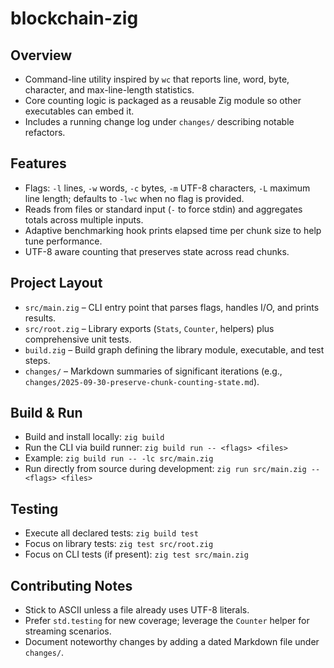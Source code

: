 # blockchain-zig

## Overview
- Command-line utility inspired by `wc` that reports line, word, byte, character, and max-line-length statistics.
- Core counting logic is packaged as a reusable Zig module so other executables can embed it.
- Includes a running change log under `changes/` describing notable refactors.

## Features
- Flags: `-l` lines, `-w` words, `-c` bytes, `-m` UTF-8 characters, `-L` maximum line length; defaults to `-lwc` when no flag is provided.
- Reads from files or standard input (`-` to force stdin) and aggregates totals across multiple inputs.
- Adaptive benchmarking hook prints elapsed time per chunk size to help tune performance.
- UTF-8 aware counting that preserves state across read chunks.

## Project Layout
- `src/main.zig` – CLI entry point that parses flags, handles I/O, and prints results.
- `src/root.zig` – Library exports (`Stats`, `Counter`, helpers) plus comprehensive unit tests.
- `build.zig` – Build graph defining the library module, executable, and test steps.
- `changes/` – Markdown summaries of significant iterations (e.g., `changes/2025-09-30-preserve-chunk-counting-state.md`).

## Build & Run
- Build and install locally: `zig build`
- Run the CLI via build runner: `zig build run -- <flags> <files>`
- Example: `zig build run -- -lc src/main.zig`
- Run directly from source during development: `zig run src/main.zig -- <flags> <files>`

## Testing
- Execute all declared tests: `zig build test`
- Focus on library tests: `zig test src/root.zig`
- Focus on CLI tests (if present): `zig test src/main.zig`

## Contributing Notes
- Stick to ASCII unless a file already uses UTF-8 literals.
- Prefer `std.testing` for new coverage; leverage the `Counter` helper for streaming scenarios.
- Document noteworthy changes by adding a dated Markdown file under `changes/`.
